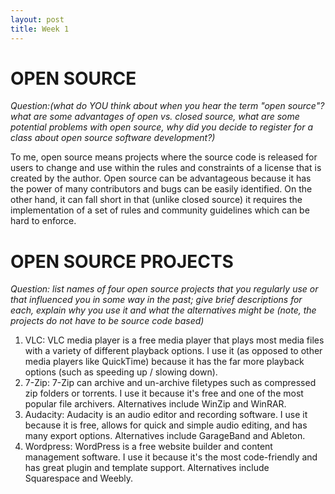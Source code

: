 ```yaml
---
layout: post
title: Week 1
---
```


# OPEN SOURCE 
*Question:(what do YOU think about when you hear the term "open source"? what are some advantages of open vs. closed source, what are some potential problems with open source, why did you decide to register for a class about open source software development?)* 

To me, open source means projects where the source code is released for users to change and use within the rules and constraints of a license that is created by the author. Open source can be advantageous because it has the power of many contributors and bugs can be easily identified. On the other hand, it can fall short in that (unlike closed source) it requires the implementation of a set of rules and community guidelines which can be hard to enforce. 


# OPEN SOURCE PROJECTS
*Question: list names of four open source projects that you regularly use or that influenced you in some way in the past; give brief descriptions for each, explain why you use it and what the alternatives might be (note, the projects do not have to be source code based)*

1) VLC: VLC media player is a free media player that plays most media files with a variety of different playback options. I use it (as opposed to other media players like QuickTime) because it has the far more playback options (such as speeding up / slowing down). 
2) 7-Zip: 7-Zip can archive and un-archive filetypes such as compressed zip folders or torrents. I use it because it's free and one of the most popular file archivers. Alternatives include WinZip and WinRAR. 
3) Audacity: Audacity is an audio editor and recording software. I use it because it is free, allows for quick and simple audio editing, and has many export options. Alternatives include GarageBand and Ableton.
4) Wordpress: WordPress is a free website builder and content management software. I use it because it's the most code-friendly and has great plugin and template support. Alternatives include Squarespace and Weebly.


